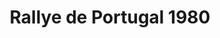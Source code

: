 ---
ref: sol-430-0003
title: "Rallye de Portugal 1980"
author_name: ["unknown author"]
publisher: ["unknown publisher"]
year: "y1980"
origin: ["Portugal"]
formats: ["sticker"]
disciplines: [graphic-design]
tags:
layout: artifact
status: ["scan"]
published: false
int_published: false
image_count:
date_added: 2023-06-16
batch:
---